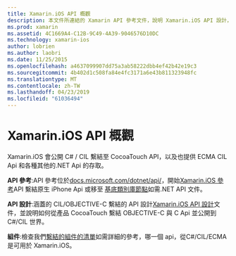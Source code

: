 ```yaml
---
title: Xamarin.iOS API 概觀
description: 本文件所連結的 Xamarin API 參考文件，說明 Xamarin.iOS API 設計，以及一份可供使用 Xamarin 開發的組件的指南。
ms.prod: xamarin
ms.assetid: 4C1669A4-C12B-9C49-4A39-9046576D10DC
ms.technology: xamarin-ios
author: lobrien
ms.author: laobri
ms.date: 11/25/2015
ms.openlocfilehash: a4637099907dd75a3ab58222dbb4ef42b42e19c3
ms.sourcegitcommit: 4b402d1c508fa84e4fc3171a6e43b811323948fc
ms.translationtype: MT
ms.contentlocale: zh-TW
ms.lasthandoff: 04/23/2019
ms.locfileid: "61036494"
---
```

# <a name="xamarinios-api-overview"></a>Xamarin.iOS API 概觀

Xamarin.iOS 會公開 C# / CIL 繫結至 CocoaTouch API，以及也提供 ECMA CIL Api 和各種其他的.NET Api 的存取。

 **API 參考**:API 參考位於[docs.microsoft.com/dotnet/api/](https://docs.microsoft.com/dotnet/api/)，開始[Xamarin.iOS 參考](https://docs.microsoft.com/dotnet/api/?view=xamarin-ios-sdk-12)API 繫結原生 iPhone Api 或移至 [基底類別庫節點](https://docs.microsoft.com/dotnet/api/?view=xamarinios-10.8)如需.NET API 文件。

 **API 設計**:涵蓋的 CIL/OBJECTIVE-C 繫結的 API 設計[Xamarin.iOS API 設計](~/ios/internals/api-design/index.md)文件，並說明如何從產品 CocoaTouch 繫結 OBJECTIVE-C 與 C Api 並公開到C#/CIL 世界。

 **組件**:檢查我們[繫結的組件的清單](~/cross-platform/internals/available-assemblies.md)如需詳細的參考，哪一個 api，從C#/CIL/ECMA 是可用於 Xamarin.iOS。
